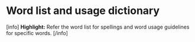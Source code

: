 # Word list and usage dictionary

[info] **Highlight:** Refer the word list for spellings and word usage guidelines for specific words. [/info]  

